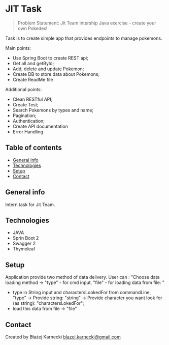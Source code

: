 # JIT Task
> Problem Statement:
Jit Team intership Java exercise - create your own Pokedex!

Task is to create simple app that provides endpoints to manage pokemons.

Main points:
- Use Spring Boot to create REST api;
- Get all and getById;
- Add, delete and update Pokemon;
- Create DB to store data about Pokemons;
- Create ReadMe file

Additional points:
- Clean RESTful API;
- Create Test;
- Search Pokemons by types and name;
- Pagination;
- Authentication;
- Create API documentation
- Error Handling

## Table of contents
* [General info](#general-info)
* [Technologies](#technologies)
* [Setup](#setup)
* [Contact](#contact)

## General info
Intern task for Jit Team.

## Technologies
- JAVA
- Sprin Boot 2
- Swagger 2
- Thymeleaf

## Setup
Application provide two method of data delivery. User can :
"Choose data loading method -> "type" - for cmd input, "file" - for loading data from file: "

- type in String input and charactersLookedFor from commandLine,
"type" -> Provide string: "string" -> Provide character you want look for (as string): "charactersLokedFor";
- load this data from file -> "file"


## Contact
Created by Błażej Karnecki
blazej.karnecki@gmail.com
